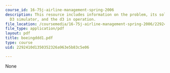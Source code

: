 ```yaml
---
course_id: 16-75j-airline-management-spring-2006
description: This resource includes information on the problem, its solution, boings
  D3 simulator, and the d3 in operation.
file_location: /coursemedia/16-75j-airline-management-spring-2006/2292410d1350352326a963e5b83c5e06_boeingddd1.pdf
file_type: application/pdf
layout: pdf
title: boeingddd1.pdf
type: course
uid: 2292410d1350352326a963e5b83c5e06

---
```

None